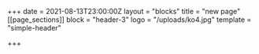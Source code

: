 +++
date = 2021-08-13T23:00:00Z
layout = "blocks"
title = "new page"
[[page_sections]]
block = "header-3"
logo = "/uploads/ko4.jpg"
template = "simple-header"

+++
